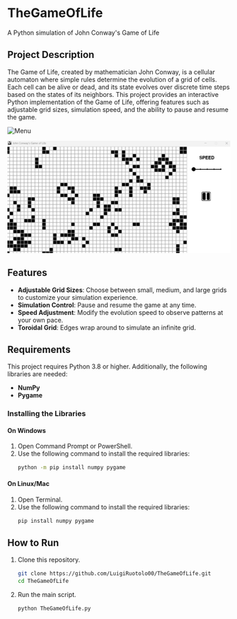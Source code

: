 # TheGameOfLife
A Python simulation of John Conway's Game of Life

## Project Description
The Game of Life, created by mathematician John Conway, is a cellular automaton where simple rules determine the evolution of a grid of cells. Each cell can be alive or dead, and its state evolves over discrete time steps based on the states of its neighbors. This project provides an interactive Python implementation of the Game of Life, offering features such as adjustable grid sizes, simulation speed, and the ability to pause and resume the game.


![Menu](images/mainnmenu.png)

![Game](images/gamescreen.png)


## Features
- **Adjustable Grid Sizes**: Choose between small, medium, and large grids to customize your simulation experience.
- **Simulation Control**: Pause and resume the game at any time.
- **Speed Adjustment**: Modify the evolution speed to observe patterns at your own pace.
- **Toroidal Grid**: Edges wrap around to simulate an infinite grid.

## Requirements
This project requires Python 3.8 or higher. Additionally, the following libraries are needed:
- **NumPy**
- **Pygame**

### Installing the Libraries
#### On Windows
1. Open Command Prompt or PowerShell.
2. Use the following command to install the required libraries:
   ```bash
   python -m pip install numpy pygame

#### On Linux/Mac
1. Open Terminal.
2. Use the following command to install the required libraries:
   ```bash
   pip install numpy pygame

## How to Run
1. Clone this repository.
   ```bash
   git clone https://github.com/LuigiRuotolo00/TheGameOfLife.git
   cd TheGameOfLife
2. Run the main script.
   ```bash
   python TheGameOfLife.py
